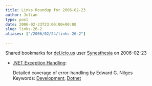 ```yaml
---
title: Links Roundup for 2006-02-23
author: Julian
type: post
date: 2006-02-23T23:00:00+00:00
slug: links-26-2 
aliases: ["/2006/02/24/links-26-2"]

---
```

Shared bookmarks for [del.icio.us][1] user  [Synesthesia][2] on 2006-02-23

  * [.NET Exception Handling][3]:
  
    Detailed coverage of error-handling by Edward G. Nilges   
    Keywords: [Development][4], [Dotnet][5]

 [1]: https://del.icio.us/
 [2]: https://del.icio.us/synesthesia
 [3]: https://www.developerdotstar.com/mag/articles/error_exception_handling.html "https://www.developerdotstar.com/mag/articles/error_exception_handling.html"
 [4]: https://del.icio.us/synesthesia/Development
 [5]: https://del.icio.us/synesthesia/Dotnet